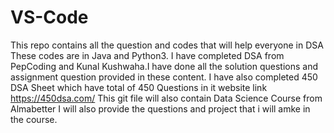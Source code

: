 # VS-Code
This repo contains all the question and codes that will help everyone in DSA
These codes are in Java and Python3.
I have completed DSA from PepCoding and Kunal Kushwaha.I have done all the solution questions and assignment question provided in these content.
I have also completed 450 DSA Sheet which have total of 450 Questions in it website link https://450dsa.com/
This git file will also contain Data Science Course from Almabetter
I will also provide the questions and project that i will amke in the course.
